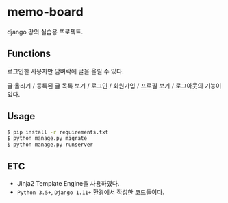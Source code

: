 # memo-board

django 강의 실습용 프로젝트.

## Functions

로그인한 사용자만 담벼락에 글을 올릴 수 있다.

글 올리기 / 등록된 글 목록 보기 / 로그인 / 회원가입 / 프로필 보기 / 로그아웃의 기능이 있다.

## Usage

```bash
$ pip install -r requirements.txt
$ python manage.py migrate
$ python manage.py runserver
```

## ETC

- Jinja2 Template Engine을 사용하였다.
- `Python 3.5+`, `Django 1.11+` 환경에서 작성한 코드들이다.